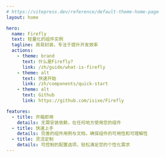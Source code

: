 ```yaml
---
# https://vitepress.dev/reference/default-theme-home-page
layout: home

hero:
  name: Firefly
  text: 轻量化的组件实例
  tagline: 简易封装，专注于提升开发效率
  actions:
    - theme: brand
      text: 什么是Firefly?
      link: /zh/guide/what-is-firefly
    - theme: alt
      text: 快速开始
      link: /zh/components/quick-start
    - theme: alt
      text: Github
      link: https://github.com/isixe/Firefly

features:
  - title: 开箱即用
    details: 无需安装依赖，在任何地方使用您的组件
  - title: 快速上手
    details: 完善的组件用例与文档，确保组件的可用性和可理解性
  - title: 灵活定制
    details: 可控制的配置选项，轻松满足您的个性化需求
---
```


